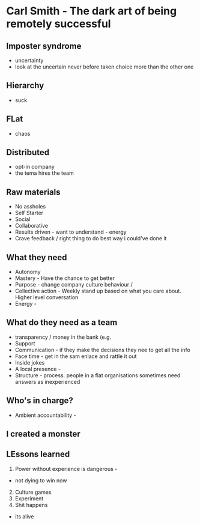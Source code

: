 # Carl Smith - The dark art of being remotely successful

## Imposter syndrome
- uncertainty
- look at the uncertain never before taken choice more than the other one
## Hierarchy
- suck
## FLat
- chaos
## Distributed
- opt-in company
 - the tema hires the team
## Raw materials
- No assholes
- Self Starter
- Social
- Collaborative
- Results driven - want to understand - energy
- Crave feedback / right thing to do best way i could've done it

## What they need
- Autonomy
- Mastery - Have the chance to get better 
- Purpose - change company culture behaviour / 
- Collective action - Weekly stand up based on what you care about. Higher level conversation
- Energy - 

## What do they need as a team
- transparency / money in the bank (e.g. 
- Support 
- Communication - if they make the decisions they nee to get all the info
- Face time - get in the sam enlace and rattle it out
- Inside jokes
- A local presence - 
- Structure - process. people in a flat organisations sometimes need answers as inexperienced

## Who's in charge?
- Ambient accountability - 

## I created a monster

## LEssons learned
1. Power without experience is dangerous - 
- not dying to win now
2. Culture games
3. Experiment
4. Shit happens
- its alive

